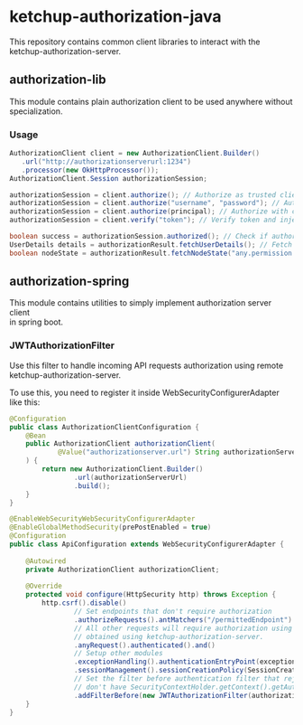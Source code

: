 # ketchup-authorization-java
This repository contains common client libraries to interact with the ketchup-authorization-server.

## authorization-lib
This module contains plain authorization client to be used anywhere without specialization.

### Usage
```java
AuthorizationClient client = new AuthorizationClient.Builder()
   .url("http://authorizationserverurl:1234")
   .processor(new OkHttpProcessor());
AuthorizationClient.Session authorizationSession;

authorizationSession = client.authorize(); // Authorize as trusted client
authorizationSession = client.authorize("username", "password"); // Authorize with basic auth
authorizationSession = client.authorize(principal); // Authorize with custom principal
authorizationSession = client.verify("token"); // Verify token and inject token (This session can't be refreshed)

boolean success = authorizationSession.authorized(); // Check if authorization was successful
UserDetails details = authorizationResult.fetchUserDetails(); // Fetch user details
boolean nodeState = authorizationResult.fetchNodeState("any.permission.node"); // Fetch node (permission) state
```

## authorization-spring
This module contains utilities to simply implement authorization server client<br>
in spring boot.

### JWTAuthorizationFilter
Use this filter to handle incoming API requests authorization using remote<br>
ketchup-authorization-server.

To use this, you need to register it inside WebSecurityConfigurerAdapter<br>
like this:
```java
@Configuration
public class AuthorizationClientConfiguration {
    @Bean
    public AuthorizationClient authorizationClient(
            @Value("authorizationserver.url") String authorizationServerUrl
    ) {
        return new AuthorizationClient.Builder()
                .url(authorizationServerUrl)
                .build();
    }
}

@EnableWebSecurityWebSecurityConfigurerAdapter
@EnableGlobalMethodSecurity(prePostEnabled = true)
@Configuration
public class ApiConfiguration extends WebSecurityConfigurerAdapter {
    
    @Autowired
    private AuthorizationClient authorizationClient;
    
    @Override
    protected void configure(HttpSecurity http) throws Exception {
        http.csrf().disable()
                // Set endpoints that don't require authorization
                .authorizeRequests().antMatchers("/permittedEndpoint").permitAll()
                // All other requests will require authorization using Bearer token
                // obtained using ketchup-authorization-server.
                .anyRequest().authenticated().and()
                // Setup other modules
                .exceptionHandling().authenticationEntryPoint(exceptionHandlerEntryPoint).and()
                .sessionManagement().sessionCreationPolicy(SessionCreationPolicy.STATELESS).and()
                // Set the filter before authentication filter that rejects requests that
                // don't have SecurityContextHolder.getContext().getAuthentication() present.
                .addFilterBefore(new JWTAuthorizationFilter(authorizationClient), CustomRejectUnauthorizedFilter.class);
    }
}
```